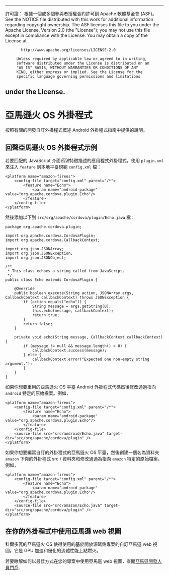 * * *

許可證： 根據一個或多個參與者授權合約許可到 Apache 軟體基金會 (ASF)。 See the NOTICE file distributed with this work for additional information regarding copyright ownership. The ASF licenses this file to you under the Apache License, Version 2.0 (the "License"); you may not use this file except in compliance with the License. You may obtain a copy of the License at

           http://www.apache.org/licenses/LICENSE-2.0
    
         Unless required by applicable law or agreed to in writing,
         software distributed under the License is distributed on an
         "AS IS" BASIS, WITHOUT WARRANTIES OR CONDITIONS OF ANY
         KIND, either express or implied. See the License for the
         specific language governing permissions and limitations
    

## under the License.

# 亞馬遜火 OS 外掛程式

按照有關的開發自訂外掛程式概述 Android 外掛程式指南中提供的說明。

## 回聲亞馬遜火 OS 外掛程式示例

若要匹配的 JavaScript 介面*回波*特徵描述的應用程式外掛程式，使用 `plugin.xml` 來注入 `feature` 到本地平臺規範 `config.xml` 檔：

    <platform name="amazon-fireos">
        <config-file target="config.xml" parent="/*">
            <feature name="Echo">
                <param name="android-package" value="org.apache.cordova.plugin.Echo"/>
            </feature>
        </config-file>
    </platform>
    

然後添加以下到 `src/org/apache/cordova/plugin/Echo.java` 檔：

    package org.apache.cordova.plugin;
    
    import org.apache.cordova.CordovaPlugin;
    import org.apache.cordova.CallbackContext;
    
    import org.json.JSONArray;
    import org.json.JSONException;
    import org.json.JSONObject;
    
    /**
     * This class echoes a string called from JavaScript.
     */
    public class Echo extends CordovaPlugin {
    
        @Override
        public boolean execute(String action, JSONArray args, CallbackContext callbackContext) throws JSONException {
            if (action.equals("echo")) {
                String message = args.getString(0);
                this.echo(message, callbackContext);
                return true;
            }
            return false;
        }
    
        private void echo(String message, CallbackContext callbackContext) {
            if (message != null && message.length() > 0) {
                callbackContext.success(message);
            } else {
                callbackContext.error("Expected one non-empty string argument.");
            }
        }
    }
    

如果你想要重用的亞馬遜火 OS 平臺 Android 外掛程式代碼然後修改通過指向 `android` 特定的原始檔案。例如，

    <platform name="amazon-fireos">
        <config-file target="config.xml" parent="/*">
            <feature name="Echo">
                <param name="android-package" value="org.apache.cordova.plugin.Echo"/>
            </feature>
        </config-file>
        <source-file src="src/android/Echo.java" target-dir="src/org/apache/cordova/plugin" />
    </platform>
    

如果你想要編寫自訂的外掛程式的亞馬遜火 OS 平臺，然後創建一個名為資料夾 `amazon` 下你的外掛程式 src / 資料夾和修改通過為指向 `amazon` 特定的原始檔案。 例如，

    <platform name="amazon-fireos">
        <config-file target="config.xml" parent="/*">
            <feature name="Echo">
                <param name="android-package" value="org.apache.cordova.plugin.Echo"/>
            </feature>
        </config-file>
        <source-file src="src/amazon/Echo.java" target-dir="src/org/apache/cordova/plugin" />
    </platform>
    

## 在你的外掛程式中使用亞馬遜 web 視圖

科爾多瓦的亞馬遜火 OS 使得使用的基於開放源碼鉻專案的自訂亞馬遜 web 視圖。它是 GPU 加速和優化的流體性能上點燃火。

若要瞭解如何以最佳方式在您的專案中使用亞馬遜 web 視圖，查閱[亞馬遜開發人員門戶][1].

 [1]: https://developer.amazon.com/sdk/fire/IntegratingAWV.html